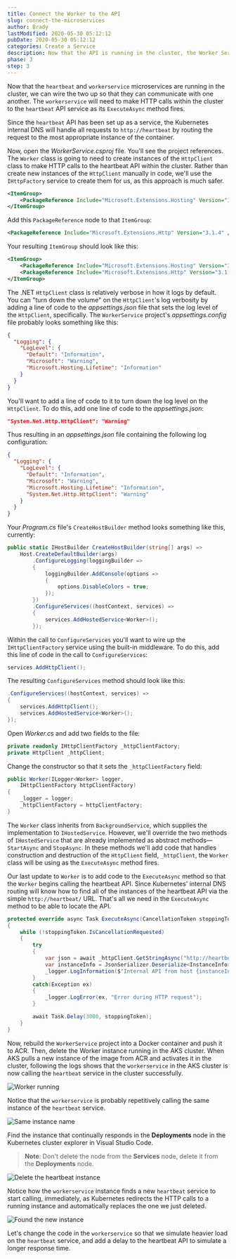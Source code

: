 ```yaml
---
title: Connect the Worker to the API
slug: connect-the-microservices
author: Brady
lastModified: 2020-05-30 05:12:12
pubDate: 2020-05-30 05:12:12
categories: Create a Service
description: Now that the API is running in the cluster, the Worker Service can send requests to it.
phase: 3
step: 3
---
```


Now that the `heartbeat` and `workerservice` microservices are running in the cluster, we can wire the two up so that they can communicate with one another. The `workerservice` will need to make HTTP calls within the cluster to the `heartbeat` API service as its `ExecuteAsync` method fires.

Since the `heartbeat` API has been set up as a service, the Kubernetes internal DNS will handle all requests to `http://heartbeat` by routing the request to the most appropriate instance of the container.

Now, open the *WorkerService.csproj* file. You'll see the project references. The `Worker` class is going to need to create instances of the `HttpClient` class to make HTTP calls to the heartbeat API within the cluster. Rather than create new instances of the `HttpClient` manually in code, we'll use the `IHttpFactory` service to create them for us, as this approach is much safer.

```xml
<ItemGroup>
    <PackageReference Include="Microsoft.Extensions.Hosting" Version="3.1.2" />
</ItemGroup>
```

Add this `PackageReference` node to that `ItemGroup`:

```xml
<PackageReference Include="Microsoft.Extensions.Http" Version="3.1.4" />
```

Your resulting `ItemGroup` should look like this:

```xml
<ItemGroup>
    <PackageReference Include="Microsoft.Extensions.Hosting" Version="3.1.2" />
    <PackageReference Include="Microsoft.Extensions.Http" Version="3.1.4" />
</ItemGroup>
```

The .NET `HttpClient` class is relatively verbose in how it logs by default. You can "turn down the volume" on the `HttpClient`'s log verbosity by adding a line of code to the *appsettings.json* file that sets the log level of the `HttpClient`, specifically. The `WorkerService` project's *appsettings.config* file probably looks something like this:

```json
{
  "Logging": {
    "LogLevel": {
      "Default": "Information",
      "Microsoft": "Warning",
      "Microsoft.Hosting.Lifetime": "Information"
    }
  }
}
```

You'll want to add a line of code to it to turn down the log level on the `HttpClient`. To do this, add one line of code to the *appsettings.json*:

```json
"System.Net.Http.HttpClient": "Warning"
```

Thus resulting in an *appsettings.json* file containing the following log configuration:

```json
{
  "Logging": {
    "LogLevel": {
      "Default": "Information",
      "Microsoft": "Warning",
      "Microsoft.Hosting.Lifetime": "Information",
      "System.Net.Http.HttpClient": "Warning"
    }
  }
}
```

Your *Program.cs* file's `CreateHostBuilder` method looks something like this, currently:

```csharp
public static IHostBuilder CreateHostBuilder(string[] args) =>
    Host.CreateDefaultBuilder(args)
        .ConfigureLogging(loggingBuilder => 
        {
            loggingBuilder.AddConsole(options => 
            {
                options.DisableColors = true;
            });
        })
        .ConfigureServices((hostContext, services) =>
        {
            services.AddHostedService<Worker>();
        });
```

Within the call to `ConfigureServices` you'll want to wire up the `IHttpClientFactory` service using the built-in middleware. To do this, add this line of code in the call to `ConfigureServices`:

```csharp
services.AddHttpClient();
```

The resulting `ConfigureServices` method should look like this:

```csharp
.ConfigureServices((hostContext, services) =>
{
    services.AddHttpClient();
    services.AddHostedService<Worker>();
});
```

Open *Worker.cs* and add two fields to the file:

```csharp
private readonly IHttpClientFactory _httpClientFactory;
private HttpClient _httpClient;
```

Change the constructor so that it sets the `_httpClientFactory` field:

```csharp
public Worker(ILogger<Worker> logger,
    IHttpClientFactory httpClientFactory)
{
    _logger = logger;
    _httpClientFactory = httpClientFactory;
}
```

The `Worker` class inherits from `BackgroundService`, which supplies the implementation to `IHostedService`. However, we'll override the two methods of `IHostedService` that are already implemented as abstract methods&mdash;`StartAsync` and `StopAsync`. In these methods we'll add code that handles construction and destruction of the `HttpClient` field, `_httpClient`, the `Worker` class will be using as the `ExecuteAsync` method fires.

Our last update to `Worker` is to add code to the `ExecuteAsync` method so that the `Worker` begins calling the heartbeat API. Since Kubernetes' internal DNS routing will know how to find all of the instances of the heartbeat API via the simple `http://heartbeat/` URL. That's all we need in the `ExecuteAsync` method to be able to locate the API.

```csharp
protected override async Task ExecuteAsync(CancellationToken stoppingToken)
{
    while (!stoppingToken.IsCancellationRequested)
    {
        try
        {
            var json = await _httpClient.GetStringAsync("http://heartbeat/");
            var instanceInfo = JsonSerializer.Deserialize<InstanceInfo>(json);
            _logger.LogInformation($"Internal API from host {instanceInfo.HostName} received at {instanceInfo.HostTimeStamp}");
        }
        catch(Exception ex)
        {
            _logger.LogError(ex, "Error during HTTP request");
        }

        await Task.Delay(3000, stoppingToken);
    }
}
```

Now, rebuild the `WorkerService` project into a Docker container and push it to ACR. Then, delete the Worker instance running in the AKS cluster. When AKS pulls a new instance of the image from ACR and activates it in the cluster, following the logs shows that the `workerservice` in the AKS cluster is now calling the `heartbeat` service in the cluster successfully.

![Worker running](media/worker-running.png)

Notice that the `workerservice` is probably repetitively calling the same instance of the `heartbeat` service.

![Same instance name](media/same-instance-name.png)

Find the instance that continually responds in the **Deployments** node in the Kubernetes cluster explorer in Visual Studio Code.

> **Note**: Don't delete the node from the **Services** node, delete it from the **Deployments** node.

![Delete the heartbeat instance](media/delete-the-instance.png)

Notice how the `workerservice` instance finds a new `heartbeat` service to start calling, immediately, as Kubernetes redirects the HTTP calls to a running instance and automatically replaces the one we just deleted.

![Found the new instance](media/found-new-instance.png)

Let's change the code in the `workerservice` so that we simulate heavier load on the `heartbeat` service, and add a delay to the heartbeat API to simulate a longer response time.
